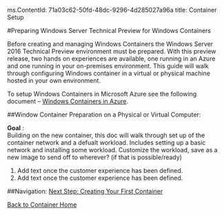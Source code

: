 ms.ContentId: 71a03c62-50fd-48dc-9296-4d285027a96a
title: Container Setup

#Preparing Windows Server Technical Preview for Windows Containers

Before creating and managing Windows Containers the Windows Server 2016 Technical Preview environment must be prepared. With this preview release, two hands on experiences are available, one running in an Azure and one running in your on-premises environment. This guide will walk through configuring Windows container in a virtual or physical machine hosted in your own environment.

To setup Windows Containers in Microsoft Azure see the following document – [Windows Containers in Azure](https://sandboxmsdnworking.redmond.corp.microsoft.com/en-us/virtualization/windowscontainers/quick_start/azure_setup).
  
##Window Container Preparation on a Physical or Virtual Computer:

**Goal** :  
Building on the new container, this doc will walk through set up of the container network and a defualt workload. Includes setting up a basic network and installing some workload. 
Customize the workload, save as a new image to send off to wherever? (if that is possible/ready)

1. Add text once the customer experience has been defined.
2. Add text once the customer experience has been defined.


##Navigation:
[Next Step: Creating Your First Container]( https://sandboxmsdnworking.redmond.corp.microsoft.com/en-us/virtualization/windowscontainers/quick_start/hello_world)

[Back to Container Home]( https://sandboxmsdnworking.redmond.corp.microsoft.com/en-us/virtualization/windowscontainers/containers_welcome)
